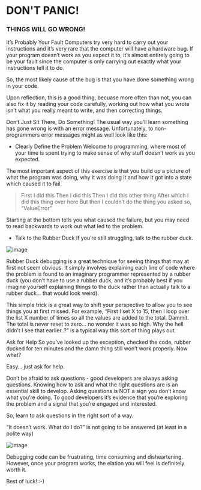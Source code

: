 # DON'T PANIC!
### THINGS WILL GO WRONG!

It’s Probably Your Fault
Computers try very hard to carry out your instructions and it’s very rare that the computer will have a hardware bug. If your program doesn’t work as you expect it to, it’s almost entirely going to be your fault since the computer is only carrying out exactly what your instructions tell it to do.

So, the most likely cause of the bug is that you have done something wrong in your code.

Upon reflection, this is a good thing, becuase more often than not, you can also fix it by reading your code carefully, working out how what you wrote isn’t what you really meant to write, and then correcting things.

Don’t Just Sit There, Do Something!
The usual way you’ll learn something has gone wrong is with an error message. Unfortunately, to non-programmers error messages might as well look like this:

- Clearly Define the Problem
Welcome to programming, where most of your time is spent trying to make sense of why stuff doesn’t work as you expected.

The most important aspect of this exercise is that you build up a picture of what the program was doing, why it was doing it and how it got into a state which caused it to fail.

> First I did this
> Then I did this
> Then I did this other thing
> After which I did this thing over here
> But then I couldn’t do the thing you asked so, “ValueError”

Starting at the bottom tells you what caused the failure, but you may need to read backwards to work out what led to the problem.

- Talk to the Rubber Duck
If you’re still struggling, talk to the rubber duck.

![image](https://user-images.githubusercontent.com/105078661/221299228-f2da2ab8-7f38-4b8d-b537-5d02f2c9d992.png)

Rubber Duck debugging is a great technique for seeing things that may at first not seem obvious. It simply involves explaining each line of code where the problem is found to an imaginary programmer represented by a rubber duck (you don’t have to use a rubber duck, and it’s probably best if you imagine yourself explaining things to the duck rather than actually talk to a rubber duck… that would look weird).

This simple trick is a great way to shift your perspective to allow you to see things you at first missed. For example, “First I set X to 15, then I loop over the list X number of times so all the values are added to the total. Dammit. The total is never reset to zero… no wonder it was so high. Why the hell didn’t I see that earlier..?” is a typical way this sort of thing plays out.

Ask for Help
So you’ve looked up the exception, checked the code, rubber ducked for ten minutes and the damn thing still won’t work properly. Now what?

Easy… just ask for help.

Don’t be afraid to ask questions - good developers are always asking questions. Knowing how to ask and what the right questions are is an essential skill to develop. Asking questions is NOT a sign you don’t know what you’re doing. To good developers it’s evidence that you’re exploring the problem and a signal that you’re engaged and interested.

So, learn to ask questions in the right sort of a way.

“It doesn’t work. What do I do?” is not going to be answered (at least in a polite way)

![image](https://user-images.githubusercontent.com/105078661/221299512-6a635881-6107-4fad-b0fe-a345af55632c.png)

Debugging code can be frustrating, time consuming and disheartening. However, once your program works, the elation you will feel is definitely worth it.

Best of luck! :-)
